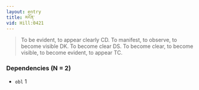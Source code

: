 ```yaml
---
layout: entry
title: མངོན་
vid: Hill:0421
---
```

> To be evident, to appear clearly CD. To manifest, to observe, to become visible DK. To become clear DS. To become clear, to become visible, to become evident, to appear TC.
### Dependencies (N = 2)
* `obl` 1
